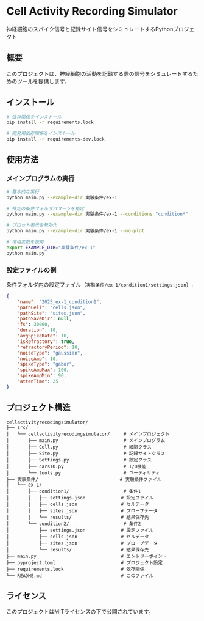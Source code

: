 # Cell Activity Recording Simulator

神経細胞のスパイク信号と記録サイト信号をシミュレートするPythonプロジェクト

## 概要

このプロジェクトは、神経細胞の活動を記録する際の信号をシミュレートするためのツールを提供します。

## インストール

```bash
# 依存関係をインストール
pip install -r requirements.lock

# 開発用依存関係をインストール
pip install -r requirements-dev.lock
```

## 使用方法

### メインプログラムの実行

```bash
# 基本的な実行
python main.py --example-dir 実験条件/ex-1

# 特定の条件フォルダパターンを指定
python main.py --example-dir 実験条件/ex-1 --conditions "condition*"

# プロット表示を無効化
python main.py --example-dir 実験条件/ex-1 --no-plot

# 環境変数を使用
export EXAMPLE_DIR="実験条件/ex-1"
python main.py
```

### 設定ファイルの例

条件フォルダ内の設定ファイル（`実験条件/ex-1/condition1/settings.json`）:

```json
{
    "name": "2025_ex-1_condition1",
    "pathCell": "cells.json",
    "pathSite": "sites.json",
    "pathSaveDir": null,
    "fs": 30000,
    "duration": 10,
    "avgSpikeRate": 10,
    "isRefractory": true,
    "refractoryPeriod": 10,
    "noiseType": "gaussian",
    "noiseAmp": 10,
    "spikeType": "gabor",
    "spikeAmpMax": 100,
    "spikeAmpMin": 90,
    "attenTime": 25
}
```

## プロジェクト構造

```
cellactivityrecodingsimulator/
├── src/
│   └── cellactivityrecodingsimulator/     # メインプロジェクト
│       ├── main.py                        # メインプログラム
│       ├── Cell.py                        # 細胞クラス
│       ├── Site.py                        # 記録サイトクラス
│       ├── Settings.py                    # 設定クラス
│       ├── carsIO.py                      # I/O機能
│       └── tools.py                       # ユーティリティ
├── 実験条件/                              # 実験条件ファイル
│   └── ex-1/
│       ├── condition1/                    # 条件1
│       │   ├── settings.json             # 設定ファイル
│       │   ├── cells.json                # セルデータ
│       │   ├── sites.json                # プローブデータ
│       │   └── results/                  # 結果保存先
│       └── condition2/                    # 条件2
│           ├── settings.json             # 設定ファイル
│           ├── cells.json                # セルデータ
│           ├── sites.json                # プローブデータ
│           └── results/                  # 結果保存先
├── main.py                               # エントリーポイント
├── pyproject.toml                        # プロジェクト設定
├── requirements.lock                     # 依存関係
└── README.md                             # このファイル
```

## ライセンス

このプロジェクトはMITライセンスの下で公開されています。


